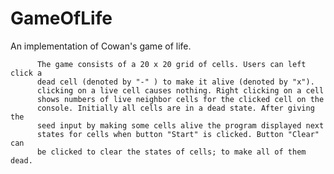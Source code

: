 # GameOfLife
An implementation of Cowan's game of life.

          The game consists of a 20 x 20 grid of cells. Users can left click a
          dead cell (denoted by "-" ) to make it alive (denoted by "x").
          clicking on a live cell causes nothing. Right clicking on a cell
          shows numbers of live neighbor cells for the clicked cell on the
          console. Initially all cells are in a dead state. After giving the
          seed input by making some cells alive the program displayed next
          states for cells when button "Start" is clicked. Button "Clear" can
          be clicked to clear the states of cells; to make all of them dead.
